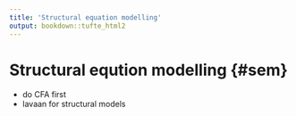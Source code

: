 ```yaml
---
title: 'Structural equation modelling'
output: bookdown::tufte_html2
---
```






# Structural eqution modelling {#sem}


- do CFA first
- lavaan for structural models


